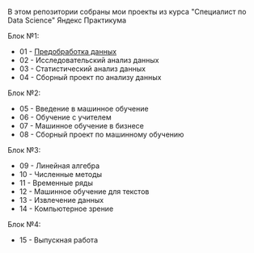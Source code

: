 В этом репозитории собраны мои проекты из курса "Специалист по Data Science" Яндекс Практикума

Блок №1: 
* 01 - [Предобработка данных][1] 
* 02 - Исследовательский анализ данных
* 03 - Статистический анализ данных
* 04 - Сборный проект по анализу данных

Блок №2:
* 05 - Введение в машинное обучение
* 06 - Обучение с учителем
* 07 - Машинное обучение в бизнесе
* 08 - Сборный проект по машинному обучению

Блок №3:
* 09 - Линейная алгебра
* 10 - Численные методы
* 11 - Временные ряды
* 12 - Машинное обучение для текстов
* 13 - Извлечение данных
* 14 - Компьютерное зрение

Блок №4:
* 15 - Выпускная работа

[1]: https://github.com/Cation73/yandex_praktikum/tree/master/01-data-preprocessing
